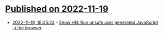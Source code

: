 # [Published on 2022-11-19](index.md)

* [2022-11-19, 18:25:24](https://news.ycombinator.com/item?id=33673047) - [Show HN: Run unsafe user generated JavaScript in the browser](https://workerbox.net/)
